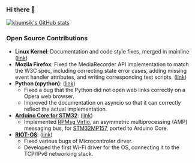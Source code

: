 ### Hi there 👋

[![kbumsik's GitHub stats](https://github-readme-stats.vercel.app/api?username=kbumsik)](https://github.com/anuraghazra/github-readme-stats)

<!--
**kbumsik/kbumsik** is a ✨ _special_ ✨ repository because its `README.md` (this file) appears on your GitHub profile.

Here are some ideas to get you started:

- 🔭 I’m currently working on ...
- 🌱 I’m currently learning ...
- 👯 I’m looking to collaborate on ...
- 🤔 I’m looking for help with ...
- 💬 Ask me about ...
- 📫 How to reach me: ...
- 😄 Pronouns: ...
- ⚡ Fun fact: ...
-->

### Open Source Contributions

- **Linux Kernel**: Documentation and code style fixes, merged in mainline ([link](https://patchwork.kernel.org/project/linux-watchdog/list/?submitter=191417&state=%2A&archive=both))
- **Mozila Firefox**: Fixed the MediaRecorder API implementation to match the W3C spec, including correcting state error cases, adding missing event handler attributes, and writing corresponding test scripts. ([link](https://phabricator.services.mozilla.com/p/kbumsik/))
- **Python (cpython)**: ([link](https://github.com/python/cpython/pulls?q=author%3Akbumsik))
  - Fixed a bug that the Python did not open web links correctly on a Opera web browser.
  - Improved the documentation on asyncio so that it can correctly reflect the actual implementation.
- **[Arduino Core for STM32](https://github.com/stm32duino/Arduino_Core_STM32)**: ([link](https://github.com/stm32duino/Arduino_Core_STM32/pulls?q=kbumsik))
  - Implemented [RPMsg Virtio](https://www.kernel.org/doc/Documentation/rpmsg.txt), an asymmetric multiprocessing (AMP) messaging bus, for [STM32MP157](https://www.st.com/en/microcontrollers-microprocessors/stm32mp157.html), ported to Arduino Core.
- **[RIOT-OS](https://github.com/riot-os/riot/)**: ([link](https://github.com/RIOT-OS/RIOT/pulls?q=author%3Akbumsik))
  - Fixed various bugs of Microcontroler dirver. 
  - Developed the first Wi-Fi driver for the OS, connecting it to the TCP/IPv6 networking stack.
